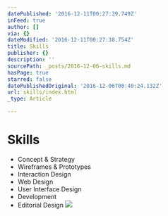 ```yaml
---
datePublished: '2016-12-11T00:27:39.749Z'
inFeed: true
author: []
via: {}
dateModified: '2016-12-11T00:27:38.754Z'
title: Skills
publisher: {}
description: ''
sourcePath: _posts/2016-12-06-skills.md
hasPage: true
starred: false
datePublishedOriginal: '2016-12-06T00:40:24.132Z'
url: skills/index.html
_type: Article

---
```

# Skills

* Concept & Strategy
* Wireframes & Prototypes
* Interaction Design
* Web Design
* User Interface Design
* Development
* Editorial Design
![](https://the-grid-user-content.s3-us-west-2.amazonaws.com/268d3654-2b28-4959-9672-471cea4f6e2b.gif)
